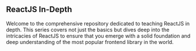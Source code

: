 ## ReactJS In-Depth 


Welcome to the comprehensive repository dedicated to teaching ReactJS in depth. This series covers not just the basics but dives deep into the intricacies of ReactJS to ensure that you emerge with a solid foundation and deep understanding of the most popular frontend library in the world.
